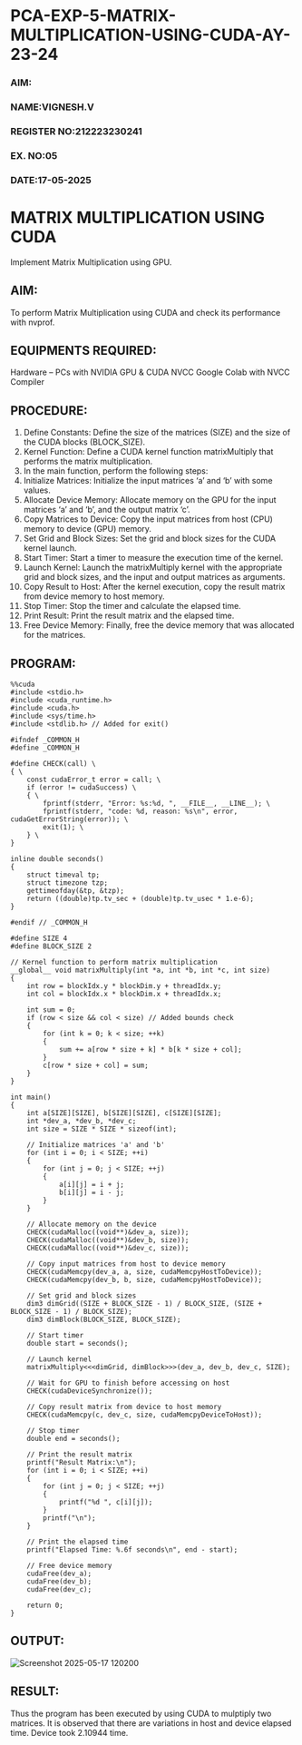 # PCA-EXP-5-MATRIX-MULTIPLICATION-USING-CUDA-AY-23-24
<h3>AIM:</h3>
<h3>NAME:VIGNESH.V</h3>
<h3>REGISTER NO:212223230241</h3>
<h3>EX. NO:05</h3>
<h3>DATE:17-05-2025</h3>
<h1> <align=center> MATRIX MULTIPLICATION USING CUDA </h3>
  Implement Matrix Multiplication using GPU.</h3>

## AIM:
To perform Matrix Multiplication using CUDA and check its performance with nvprof.
## EQUIPMENTS REQUIRED:
Hardware – PCs with NVIDIA GPU & CUDA NVCC
Google Colab with NVCC Compiler
## PROCEDURE:
1.	Define Constants: Define the size of the matrices (SIZE) and the size of the CUDA blocks (BLOCK_SIZE).
2.	Kernel Function: Define a CUDA kernel function matrixMultiply that performs the matrix multiplication.
3.	In the main function, perform the following steps:
4.	Initialize Matrices: Initialize the input matrices ‘a’ and ‘b’ with some values.
5.	Allocate Device Memory: Allocate memory on the GPU for the input matrices ‘a’ and ‘b’, and the output matrix ‘c’.
6.	Copy Matrices to Device: Copy the input matrices from host (CPU) memory to device (GPU) memory.
7.	Set Grid and Block Sizes: Set the grid and block sizes for the CUDA kernel launch.
8.	Start Timer: Start a timer to measure the execution time of the kernel.
9.	Launch Kernel: Launch the matrixMultiply kernel with the appropriate grid and block sizes, and the input and output matrices as arguments.
10.	Copy Result to Host: After the kernel execution, copy the result matrix from device memory to host memory.
11.	Stop Timer: Stop the timer and calculate the elapsed time.
12.	Print Result: Print the result matrix and the elapsed time.
13.	Free Device Memory: Finally, free the device memory that was allocated for the matrices.
## PROGRAM:
```
%%cuda
#include <stdio.h>
#include <cuda_runtime.h>
#include <cuda.h>
#include <sys/time.h>
#include <stdlib.h> // Added for exit()

#ifndef _COMMON_H
#define _COMMON_H

#define CHECK(call) \
{ \
    const cudaError_t error = call; \
    if (error != cudaSuccess) \
    { \
        fprintf(stderr, "Error: %s:%d, ", __FILE__, __LINE__); \
        fprintf(stderr, "code: %d, reason: %s\n", error, cudaGetErrorString(error)); \
        exit(1); \
    } \
}

inline double seconds()
{
    struct timeval tp;
    struct timezone tzp;
    gettimeofday(&tp, &tzp);
    return ((double)tp.tv_sec + (double)tp.tv_usec * 1.e-6);
}

#endif // _COMMON_H

#define SIZE 4
#define BLOCK_SIZE 2

// Kernel function to perform matrix multiplication
__global__ void matrixMultiply(int *a, int *b, int *c, int size)
{
    int row = blockIdx.y * blockDim.y + threadIdx.y;
    int col = blockIdx.x * blockDim.x + threadIdx.x;

    int sum = 0;
    if (row < size && col < size) // Added bounds check
    {
        for (int k = 0; k < size; ++k)
        {
            sum += a[row * size + k] * b[k * size + col];
        }
        c[row * size + col] = sum;
    }
}

int main()
{
    int a[SIZE][SIZE], b[SIZE][SIZE], c[SIZE][SIZE];
    int *dev_a, *dev_b, *dev_c;
    int size = SIZE * SIZE * sizeof(int);

    // Initialize matrices 'a' and 'b'
    for (int i = 0; i < SIZE; ++i)
    {
        for (int j = 0; j < SIZE; ++j)
        {
            a[i][j] = i + j;
            b[i][j] = i - j;
        }
    }

    // Allocate memory on the device
    CHECK(cudaMalloc((void**)&dev_a, size));
    CHECK(cudaMalloc((void**)&dev_b, size));
    CHECK(cudaMalloc((void**)&dev_c, size));

    // Copy input matrices from host to device memory
    CHECK(cudaMemcpy(dev_a, a, size, cudaMemcpyHostToDevice));
    CHECK(cudaMemcpy(dev_b, b, size, cudaMemcpyHostToDevice));

    // Set grid and block sizes
    dim3 dimGrid((SIZE + BLOCK_SIZE - 1) / BLOCK_SIZE, (SIZE + BLOCK_SIZE - 1) / BLOCK_SIZE);
    dim3 dimBlock(BLOCK_SIZE, BLOCK_SIZE);

    // Start timer
    double start = seconds();

    // Launch kernel
    matrixMultiply<<<dimGrid, dimBlock>>>(dev_a, dev_b, dev_c, SIZE);

    // Wait for GPU to finish before accessing on host
    CHECK(cudaDeviceSynchronize());

    // Copy result matrix from device to host memory
    CHECK(cudaMemcpy(c, dev_c, size, cudaMemcpyDeviceToHost));

    // Stop timer
    double end = seconds();

    // Print the result matrix
    printf("Result Matrix:\n");
    for (int i = 0; i < SIZE; ++i)
    {
        for (int j = 0; j < SIZE; ++j)
        {
            printf("%d ", c[i][j]);
        }
        printf("\n");
    }

    // Print the elapsed time
    printf("Elapsed Time: %.6f seconds\n", end - start);

    // Free device memory
    cudaFree(dev_a);
    cudaFree(dev_b);
    cudaFree(dev_c);

    return 0;
}
```

## OUTPUT:
![Screenshot 2025-05-17 120200](https://github.com/user-attachments/assets/e468f1b9-41d3-4657-9d7d-558f483452b5)


## RESULT:
Thus the program has been executed by using CUDA to mulptiply two matrices. It is observed that there are variations in host and device elapsed time. Device took 2.10944 time.
